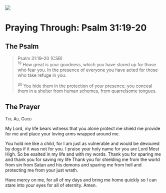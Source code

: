 <img class="intro-right" src="/images/art-paris-psalter.jpg">

# Praying Through: Psalm 31:19-20

## The Psalm

>Psalm 31:19–20 (CSB)  
><sup>19</sup> How great is your goodness, which you have stored up for those who fear you. In the presence of everyone you have acted for those who take refuge in you. 
>
><sup>20</sup> You hide them in the protection of your presence; you conceal them in a shelter from human schemes, from quarrelsome tongues.

## The Prayer

<div style="font-variant: small-caps;">The All Good</div>

My Lord,
  my life bears witness
  that you alone protect me
  shield me
  provide for me
  and place your loving arms
  wrapped around me.

You hold me like a child,
  for I am just as vulnerable
  and would be devoured by dogs
  if it was not for you.
I praise your holy name
  for you are Lord Most High.
  So be exalted
  in my life
  and with my words.
Thank you for sparing me
 and thank you for saving my life
 Thank you for shielding me
 from the world
 from sin
 from Satan and his demons
 and sparing me from hell
 and protecting me
 from your just wrath.

Have mercy on me,
  for all of my days
  and bring me home quickly
  so I can stare into your eyes
  for all of eternity.
Amen.
